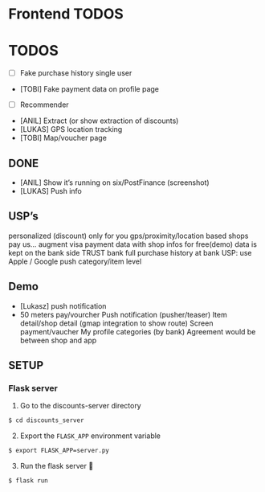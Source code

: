 # Frontend TODOS

# TODOS
- [ ] Fake purchase history single user
- [TOBI] Fake payment data on profile page
- [ ] Recommender
- [ANIL] Extract (or show extraction of discounts)
- [LUKAS] GPS location tracking
- [TOBI] Map/voucher page

## DONE
- [ANIL] Show it’s running on six/PostFinance
(screenshot)
- [LUKAS] Push info

## USP’s
personalized (discount) only for you
gps/proximity/location based
shops pay us…
augment visa payment data with shop infos
for free(demo)
data is kept on the bank side
TRUST bank
full purchase history at bank
USP: use Apple / Google push
category/item level

## Demo
- [Lukasz] push notification
- 50 meters
pay/vourcher
Push notification (pusher/teaser)
Item detail/shop detail (gmap integration to show route)
Screen payment/vaucher
My profile
categories (by bank)
Agreement would be between shop and app

## SETUP
### Flask server

1. Go to the discounts-server directory
```bash
$ cd discounts_server
```
2. Export the `FLASK_APP` environment variable
```bash
$ export FLASK_APP=server.py 
```
3. Run the flask server :ghost:
```bash
$ flask run 
```
